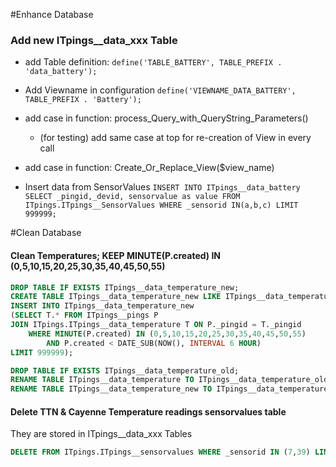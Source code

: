 #Enhance Database

### Add new ITpings__data_xxx Table

* add Table definition:
    ``define('TABLE_BATTERY', TABLE_PREFIX . 'data_battery');``
* Add Viewname in configuration
    ``define('VIEWNAME_DATA_BATTERY', TABLE_PREFIX . 'Battery');``
* add case in function: process_Query_with_QueryString_Parameters()
    * (for testing) add same case at top for re-creation of View in every call
* add case in function: Create_Or_Replace_View($view_name) 

* Insert data from SensorValues
    ``INSERT INTO ITpings__data_battery SELECT _pingid,_devid, sensorvalue as value FROM ITpings.ITpings__SensorValues WHERE _sensorid IN(a,b,c) LIMIT 999999;``

#Clean Database

#### Clean Temperatures; KEEP MINUTE(P.created) IN (0,5,10,15,20,25,30,35,40,45,50,55) 

```sql
DROP TABLE IF EXISTS ITpings__data_temperature_new;
CREATE TABLE ITpings__data_temperature_new LIKE ITpings__data_temperature;
INSERT INTO ITpings__data_temperature_new 
(SELECT T.* FROM ITpings__pings P 
JOIN ITpings.ITpings__data_temperature T ON P._pingid = T._pingid
	WHERE MINUTE(P.created) IN (0,5,10,15,20,25,30,35,40,45,50,55)
		AND P.created < DATE_SUB(NOW(), INTERVAL 6 HOUR)
LIMIT 999999);

DROP TABLE IF EXISTS ITpings__data_temperature_old;
RENAME TABLE ITpings__data_temperature TO ITpings__data_temperature_old;
RENAME TABLE ITpings__data_temperature_new TO ITpings__data_temperature
```

#### Delete TTN & Cayenne Temperature readings sensorvalues table

They are stored in ITpings__data_xxx Tables

```sql
DELETE FROM ITpings.ITpings__sensorvalues WHERE _sensorid IN (7,39) LIMIT 999999;
```